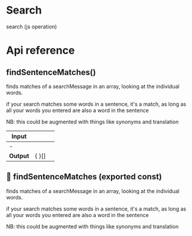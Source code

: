# Search

search (js operation)



# Api reference

## findSentenceMatches()

finds matches of a searchMessage in an array, looking at the individual words.

if your search matches some words in a sentence, it's a match, as long as all your words you entered are also a word in the sentence

NB: this could be augmented with things like synonyms and translation


| Input      |    |    |
| ---------- | -- | -- |
| - | | |
| **Output** | {  }[]   |    |



## 📄 findSentenceMatches (exported const)

finds matches of a searchMessage in an array, looking at the individual words.

if your search matches some words in a sentence, it's a match, as long as all your words you entered are also a word in the sentence

NB: this could be augmented with things like synonyms and translation

